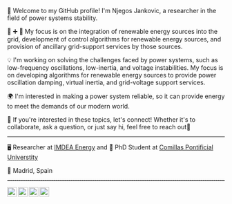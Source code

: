 👋 Welcome to my GitHub profile! I'm Njegos Jankovic, a researcher in the field of power systems stability.

:electric_plug: :heavy_plus_sign: :battery: My focus is on the integration of renewable energy sources into the grid, development of control algorithms for renewable energy sources, and provision of ancillary grid-support services by those sources.

💡 I'm working on solving the challenges faced by power systems, such as low-frequency oscillations, low-inertia, and voltage instabilities. My focus is on developing algorithms for renewable energy sources to provide power oscillation damping, virtual inertia, and grid-voltage support services.

🌍 I'm interested in making a power system reliable, so it can provide energy to meet the demands of our modern world.

🤝 If you're interested in these topics, let's connect! Whether it's to collaborate, ask a question, or just say hi, feel free to reach out:speech_balloon:

<hr style="border-top: 1px gray;"/>

:desktop_computer: Researcher at [IMDEA Energy](https://energia.imdea.org/en/investigacion-unidades-de-sistemas-electricos) and 🏫 PhD Student at [Comillas Pontificial Universtity](https://www.icai.comillas.edu/en/doctorado/dee-en)

:pushpin: Madrid, Spain

<hr style="border-top: 1px dashed gray;"/>

<a target="_blank" href="https://www.linkedin.com/in/njegosjankovic/">
  <img align="left" alt="LinkdeIN" width="22px" src="https://cdn.jsdelivr.net/npm/simple-icons@v3/icons/linkedin.svg" />
</a>
<a target="_blank" href="https://www.researchgate.net/profile/Njegos-Jankovic">
  <img align="left" alt="ResearchGate" width="22px" src="https://cdn.jsdelivr.net/npm/simple-icons@v3/icons/researchgate.svg" />
</a>
<a target="_blank" href="https://scholar.google.com/citations?user=lokM_JMAAAAJ&hl=en">
  <img align="left" alt="GoogleScholar" width="22px" src="https://cdn.jsdelivr.net/npm/simple-icons@v3/icons/googlescholar.svg" />
</a>
<a target="_blank" href="mailto:jankovicnjegos93@gmail.com">
  <img align="left" alt="Gmail" width="22px" src="https://cdn.jsdelivr.net/npm/simple-icons@v3/icons/gmail.svg" />
</a>
<br />
<br />
